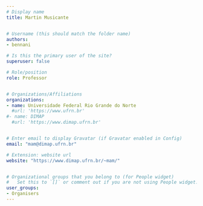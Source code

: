 ```yaml
---
# Display name
title: Martin Musicante


# Username (this should match the folder name)
authors:
- bennani

# Is this the primary user of the site?
superuser: false

# Role/position
role: Professor


# Organizations/Affiliations
organizations:
- name: Universidade Federal Rio Grande do Norte
  #url: 'https://www.ufrn.br'
#- name: DIMAP
  #url: 'https://www.dimap.ufrn.br'  


# Enter email to display Gravatar (if Gravatar enabled in Config)
email: "mam@dimap.ufrn.br"

# Extension: website url
website: "https://www.dimap.ufrn.br/~mam/"


# Organizational groups that you belong to (for People widget)
#   Set this to `[]` or comment out if you are not using People widget.
user_groups:
- Organisers
---
```

